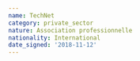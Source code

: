 ```yaml
---
name: TechNet
category: private_sector
nature: Association professionnelle 
nationality: International
date_signed: '2018-11-12'
---
```

    